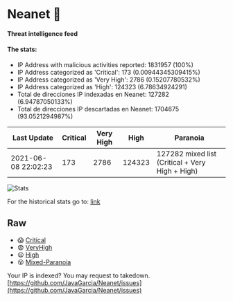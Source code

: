 # Neanet :hocho:
#### Threat intelligence feed
#### The stats:

- IP Address with malicious activities reported: 1831957 (100%)
- IP Address categorized as 'Critical':  173 (0.00944345309415%)
- IP Address categorized as 'Very High':  2786 (0.15207780532%)
- IP Address categorized as 'High':  124323 (6.78634924291)
- Total de direcciones IP indexadas en Neanet:  127282 (6.94787050133%)
- Total de direcciones IP descartadas en Neanet:  1704675 (93.0521294987%)

| Last Update | Critical | Very High | High | Paranoia |
| --- | --- | --- | --- | --- |
| 2021-06-08 22:02:23 | 173 | 2786 | 124323 | 127282 mixed list (Critical + Very High + High)|

![Stats](https://docs.google.com/spreadsheets/d/e/2PACX-1vSnaNMIXVabIpDJjufMlzH7poXnshF3mgd8Is1g9ytUEzVsP5my4Trn8f-xkoLLQ38xpL3HtmUexLo6/pubchart?oid=501124687&format=image)

For the historical stats go to: [link](/stats.csv)
## Raw
- :scream: [Critical](https://raw.githubusercontent.com/JavaGarcia/Neanet/master/blacklists/neanet_critical.txt)
- :fearful: [VeryHigh](https://raw.githubusercontent.com/JavaGarcia/Neanet/master/blacklists/neanet_veryHigh.txtt)
- :frowning: [High](https://raw.githubusercontent.com/JavaGarcia/Neanet/master/blacklists/neanet_high.txt)
- :dizzy_face: [Mixed-Paranoia](https://raw.githubusercontent.com/JavaGarcia/Neanet/master/blacklists/neanet_all.txt)


Your IP is indexed? You may request to takedown. [https://github.com/JavaGarcia/Neanet/issues](https://github.com/JavaGarcia/Neanet/issues)


































































































































































































































































































































































































































































































































































































































































































































































































































































































































































































































































































































































































































































































































































































































































































































































































































































































































































































































































































































































































































































































































































































































































































































































































































































































































































































































































































































































































































































































































































































































































































































































































































































































































































































































































































































































































































































































































































































































































































































































































































































































































































































































































































































































































































































































































































































































































































































































































































































































































































































































































































































































































































































































































































































































































































































































































































































































































































































































































































































































































































































































































































































































































































































































































































































































































































































































































































































































































































































































































































































































































































